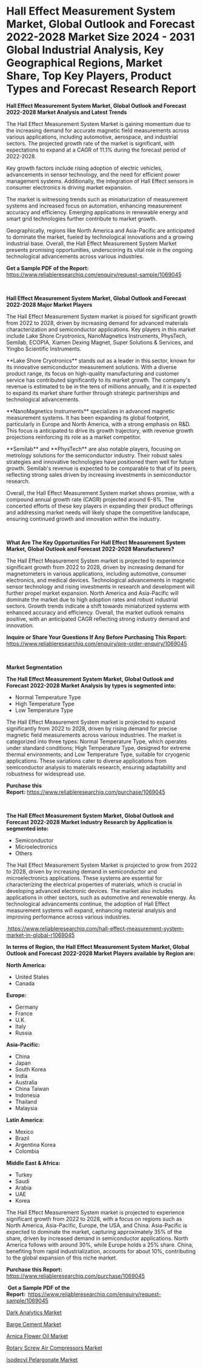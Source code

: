 <p><h1>Hall Effect Measurement System Market, Global Outlook and Forecast 2022-2028 Market Size 2024 - 2031 Global Industrial Analysis, Key Geographical Regions, Market Share, Top Key Players, Product Types and Forecast Research Report</h1></p><p><strong>Hall Effect Measurement System Market, Global Outlook and Forecast 2022-2028 Market Analysis and Latest Trends</strong></p>
<p><p>The Hall Effect Measurement System Market is gaining momentum due to the increasing demand for accurate magnetic field measurements across various applications, including automotive, aerospace, and industrial sectors. The projected growth rate of the market is significant, with expectations to expand at a CAGR of 11.1% during the forecast period of 2022-2028. </p><p>Key growth factors include rising adoption of electric vehicles, advancements in sensor technology, and the need for efficient power management systems. Additionally, the integration of Hall Effect sensors in consumer electronics is driving market expansion. </p><p>The market is witnessing trends such as miniaturization of measurement systems and increased focus on automation, enhancing measurement accuracy and efficiency. Emerging applications in renewable energy and smart grid technologies further contribute to market growth. </p><p>Geographically, regions like North America and Asia-Pacific are anticipated to dominate the market, fueled by technological innovations and a growing industrial base. Overall, the Hall Effect Measurement System Market presents promising opportunities, underscoring its vital role in the ongoing technological advancements across various industries.</p></p>
<p><strong>Get a Sample PDF of the Report:&nbsp;</strong> <a href="https://www.reliableresearchiq.com/enquiry/request-sample/1069045">https://www.reliableresearchiq.com/enquiry/request-sample/1069045</a></p>
<p>&nbsp;</p>
<p><strong>Hall Effect Measurement System Market, Global Outlook and Forecast 2022-2028 Major Market Players</strong></p>
<p><p>The Hall Effect Measurement System market is poised for significant growth from 2022 to 2028, driven by increasing demand for advanced materials characterization and semiconductor applications. Key players in this market include Lake Shore Cryotronics, NanoMagnetics Instruments, PhysTech, Semilab, ECOPIA, Xiamen Dexing Magnet, Super Solutions & Services, and Yingbo Scientific Instruments.</p><p>**Lake Shore Cryotronics** stands out as a leader in this sector, known for its innovative semiconductor measurement solutions. With a diverse product range, its focus on high-quality manufacturing and customer service has contributed significantly to its market growth. The company's revenue is estimated to be in the tens of millions annually, and it is expected to expand its market share further through strategic partnerships and technological advancements.</p><p>**NanoMagnetics Instruments** specializes in advanced magnetic measurement systems. It has been expanding its global footprint, particularly in Europe and North America, with a strong emphasis on R&D. This focus is anticipated to drive its growth trajectory, with revenue growth projections reinforcing its role as a market competitor.</p><p>**Semilab** and **PhysTech** are also notable players, focusing on metrology solutions for the semiconductor industry. Their robust sales strategies and innovative technologies have positioned them well for future growth. Semilab's revenue is expected to be comparable to that of its peers, reflecting strong sales driven by increasing investments in semiconductor research.</p><p>Overall, the Hall Effect Measurement System market shows promise, with a compound annual growth rate (CAGR) projected around 6-8%. The concerted efforts of these key players in expanding their product offerings and addressing market needs will likely shape the competitive landscape, ensuring continued growth and innovation within the industry.</p></p>
<p>&nbsp;</p>
<p><strong>What Are The Key Opportunities For Hall Effect Measurement System Market, Global Outlook and Forecast 2022-2028 Manufacturers?</strong></p>
<p><p>The Hall Effect Measurement System market is projected to experience significant growth from 2022 to 2028, driven by increasing demand for magnetometers in various applications, including automotive, consumer electronics, and medical devices. Technological advancements in magnetic sensor technology and rising investments in research and development will further propel market expansion. North America and Asia-Pacific will dominate the market due to high adoption rates and robust industrial sectors. Growth trends indicate a shift towards miniaturized systems with enhanced accuracy and efficiency. Overall, the market outlook remains positive, with an anticipated CAGR reflecting strong industry demand and innovation.</p></p>
<p><strong>Inquire or Share Your Questions If Any Before Purchasing This Report:</strong> <a href="https://www.reliableresearchiq.com/enquiry/pre-order-enquiry/1069045">https://www.reliableresearchiq.com/enquiry/pre-order-enquiry/1069045</a></p>
<p>&nbsp;</p>
<p><strong>Market Segmentation</strong></p>
<p><strong>The Hall Effect Measurement System Market, Global Outlook and Forecast 2022-2028 Market Analysis by types is segmented into:</strong></p>
<p><ul><li>Normal Temperature Type</li><li>High Temperature Type</li><li>Low Temperature Type</li></ul></p>
<p><p>The Hall Effect Measurement System market is projected to expand significantly from 2022 to 2028, driven by rising demand for precise magnetic field measurements across various industries. The market is categorized into three types: Normal Temperature Type, which operates under standard conditions; High Temperature Type, designed for extreme thermal environments; and Low Temperature Type, suitable for cryogenic applications. These variations cater to diverse applications from semiconductor analysis to materials research, ensuring adaptability and robustness for widespread use.</p></p>
<p><strong>Purchase this Report:&nbsp;</strong><a href="https://www.reliableresearchiq.com/purchase/1069045">https://www.reliableresearchiq.com/purchase/1069045</a></p>
<p>&nbsp;</p>
<p><strong>The Hall Effect Measurement System Market, Global Outlook and Forecast 2022-2028 Market Industry Research by Application is segmented into:</strong></p>
<p><ul><li>Semiconductor</li><li>Microelectronics</li><li>Others</li></ul></p>
<p><p>The Hall Effect Measurement System Market is projected to grow from 2022 to 2028, driven by increasing demand in semiconductor and microelectronics applications. These systems are essential for characterizing the electrical properties of materials, which is crucial in developing advanced electronic devices. The market also includes applications in other sectors, such as automotive and renewable energy. As technological advancements continue, the adoption of Hall Effect measurement systems will expand, enhancing material analysis and improving performance across various industries.</p></p>
<p><a href="https://www.reliableresearchiq.com/hall-effect-measurement-system-market-in-global-r1069045">&nbsp;https://www.reliableresearchiq.com/hall-effect-measurement-system-market-in-global-r1069045</a></p>
<p><strong>In terms of Region, the Hall Effect Measurement System Market, Global Outlook and Forecast 2022-2028 Market Players available by Region are:</strong></p>
<p>
    <p> <strong> North America: </strong>
        <ul>
            <li>United States</li>
            <li>Canada</li>
        </ul>
        </p> 
    <p> <strong> Europe: </strong>
        <ul>
            <li>Germany</li>
            <li>France</li>
            <li>U.K.</li>
            <li>Italy</li>
            <li>Russia</li>
        </ul>
        </p> 
    <p> <strong> Asia-Pacific: </strong>
        <ul>
            <li>China</li>
            <li>Japan</li>
            <li>South Korea</li>
            <li>India</li>
            <li>Australia</li>
            <li>China Taiwan</li>
            <li>Indonesia</li>
            <li>Thailand</li>
            <li>Malaysia</li>
        </ul>
        </p> 
    <p> <strong> Latin America: </strong>
        <ul>
            <li>Mexico</li>
            <li>Brazil</li>
            <li>Argentina Korea</li>
            <li>Colombia</li>
        </ul>
        </p> 
    <p> <strong> Middle East & Africa: </strong>
        <ul>
            <li>Turkey</li>
            <li>Saudi</li>
            <li>Arabia</li>
            <li>UAE</li>
            <li>Korea</li>
        </ul>
    </p>
    </p>
<p><p>The Hall Effect Measurement System market is projected to experience significant growth from 2022 to 2028, with a focus on regions such as North America, Asia-Pacific, Europe, the USA, and China. Asia-Pacific is expected to dominate the market, capturing approximately 35% of the share, driven by increased demand in semiconductor applications. North America follows with around 30%, while Europe holds a 25% share. China, benefiting from rapid industrialization, accounts for about 10%, contributing to the global expansion of this niche market.</p></p>
<p><strong>Purchase this Report: </strong><a href="https://www.reliableresearchiq.com/purchase/1069045">https://www.reliableresearchiq.com/purchase/1069045</a></p>
<p>&nbsp;<strong>Get a Sample PDF of the Report:&nbsp;&nbsp;</strong><a href="https://www.reliableresearchiq.com/enquiry/request-sample/1069045">https://www.reliableresearchiq.com/enquiry/request-sample/1069045</a></p>
<p><strong></strong></p>
<p><p><a href="https://www.linkedin.com/pulse/dark-analytics-market-forecast-global-trends-analysis-from-2024-oiuge?trackingId=DPNWGTMYQquBwTlb1jL1eA%3D%3D">Dark Analytics Market</a></p><p><a href="https://issuu.com/reportprime-2/docs/barge-cement-market-size-2030.pptx_cc429f6aafff46">Barge Cement Market</a></p><p><a href="https://medium.com/@veroniceroa846/the-arnica-flower-oil-market-prioritizes-cost-control-and-efficiency-enhancement-a53d835c7d69">Arnica Flower Oil Market</a></p><p><a href="https://www.linkedin.com/pulse/rotary-screw-air-compressors-market-size-type-portablestationary-yzeof?trackingId=b1udxcT%2BSCGx3kTf0F9wNg%3D%3D">Rotary Screw Air Compressors Market</a></p><p><a href="https://medium.com/@theresa.lee545/the-isodecyl-pelargonate-market-insights-report-offers-an-in-depth-and-thorough-analysis-of-the-ab6f2b40ac10">Isodecyl Pelargonate Market</a></p></p>